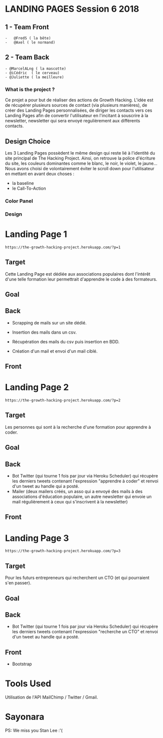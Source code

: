 # LANDING PAGES Session 6 2018

##  1 - Team Front

    -   @FredS ( la bête)
    -   @Axel ( le normand)
    
## 2 - Team Back

    - @MarcelALng ( la mascotte)
    - @iCédric  ( le cerveau)
    - @Juliette ( la meilleure)
    
### What is the project ?
    
Ce projet a pour but de réaliser des actions de Growth Hacking. L'idée est de récupérer plusieurs sources de contact (via plusieurs manières), de créer des Landing Pages personnalisées, de diriger les contacts vers ces Landing Pages afin de convertir l'utilisateur en l'incitant à souscrire à la newsletter, newsletter qui sera envoyé regulièrement aux différents contacts.

## Design Choice

Les 3 Landing Pages possèdent le même design qui reste lié à l'identité du site principal de The Hacking Project. Ainsi, on retrouve la police d'écriture du site, les couleurs dominantes comme le blanc, le noir, le violet, le jaune... Nous avons choisi de volontairement éviter le scroll down pour l'utilisateur en mettant en avant deux choses :
- la baseline
- le Call-To-Action

### Color Panel

### Design

# Landing Page 1

    https://the-growth-hacking-project.herokuapp.com/?p=1
    
## Target

Cette Landing Page est dédiée aux associations populaires dont l'intérêt d'une telle formation leur permettrait d'apprendre le code à des formateurs.

## Goal

## Back

- Scrapping de mails sur un site dédié.

- Insertion des mails dans un csv.

- Récupération des mails du csv puis insertion en BDD.

- Création d'un mail et envoi d'un mail ciblé.

## Front

# Landing Page 2

    https://the-growth-hacking-project.herokuapp.com/?p=2

## Target

Les personnes qui sont à la recherche d'une formation pour apprendre à coder.

## Goal

## Back

- Bot Twitter (qui tourne 1 fois par jour via Heroku Scheduler) qui récupère les derniers tweets contenant l'expression "apprendre à coder" et renvoi d'un tweet au handle qui a posté.
- Mailer (deux mailers créés, un asso qui a envoyé des mails à des associations d'éducation populaire, un autre newsletter qui envoie un mail régulièrement à ceux qui s'inscrivent à la newsletter)

## Front

# Landing Page 3

    https://the-growth-hacking-project.herokuapp.com/?p=3
    
## Target

Pour les futurs entrepreneurs qui recherchent un CTO (et qui pourraient s'en passer).

## Goal

## Back

- Bot Twitter (qui tourne 1 fois par jour via Heroku Scheduler) qui récupère les derniers tweets contenant l'expression "recherche un CTO" et renvoi d'un tweet au handle qui a posté.

## Front

- Bootstrap    

# Tools Used

Utilisation de l'API MailChimp / Twitter / Gmail.

# Sayonara 

PS: We miss you Stan Lee :'(
